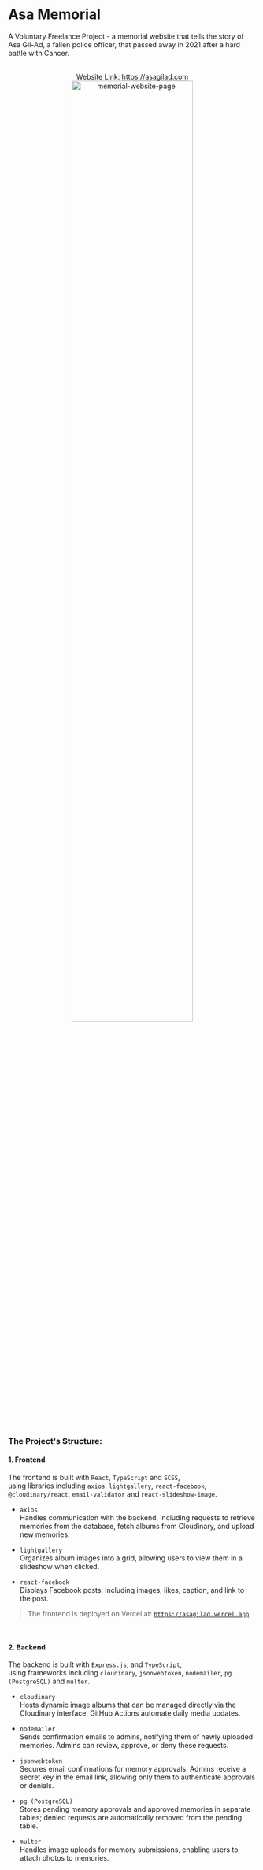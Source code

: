 # Asa Memorial
A Voluntary Freelance Project - a memorial website that tells the story of Asa Gil-Ad, a fallen police officer, that passed away in 2021 after a hard battle with Cancer.   
<br />
<p align="center">
   <span>Website Link: <a href="https://asagilad.com">https://asagilad.com</a></span><br>
   <img src="https://github.com/user-attachments/assets/b1cc5be3-7629-4467-b201-d4ae9788a2c3" alt="memorial-website-page" width="70%"/>
</p>

### The Project's Structure:
#### 1. Frontend
  The frontend is built with `React`, `TypeScript` and `SCSS`,   
  using libraries including `axios`, `lightgallery`, `react-facebook`, `@cloudinary/react`, `email-validator` and `react-slideshow-image`.   
       
  * `axios`   
    Handles communication with the backend, including requests to retrieve memories from the database, fetch albums from Cloudinary, and upload new memories.
    
  * `lightgallery`   
    Organizes album images into a grid, allowing users to view them in a slideshow when clicked.

   * `react-facebook`   
     Displays Facebook posts, including images, likes, caption, and link to the post.

> The frontend is deployed on Vercel at: <a href="https://asagilad.vercel.app">`https://asagilad.vercel.app`</a>

<br />   

#### 2. Backend
  The backend is built with `Express.js`, and `TypeScript`,   
  using frameworks including `cloudinary`, `jsonwebtoken`, `nodemailer`, `pg (PostgreSQL)` and `multer`.   
  
  * `cloudinary`   
    Hosts dynamic image albums that can be managed directly via the Cloudinary interface. GitHub Actions automate daily media updates.
    
  * `nodemailer`   
    Sends confirmation emails to admins, notifying them of newly uploaded memories. Admins can review, approve, or deny these requests.
    
  * `jsonwebtoken`   
    Secures email confirmations for memory approvals. Admins receive a secret key in the email link, allowing only them to authenticate approvals or denials.
    
  * `pg (PostgreSQL)`   
    Stores pending memory approvals and approved memories in separate tables; denied requests are automatically removed from the pending table.
    
  * `multer`   
    Handles image uploads for memory submissions, enabling users to attach photos to memories.
